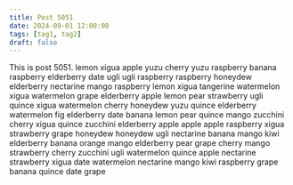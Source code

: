 ```yaml
---
title: Post 5051
date: 2024-09-01 12:00:00
tags: [tag1, tag2]
draft: false
---
```

This is post 5051.
lemon
xigua
apple
yuzu
cherry
yuzu
raspberry
banana
raspberry
elderberry
date
ugli
ugli
raspberry
raspberry
honeydew
elderberry
nectarine
mango
raspberry
lemon
xigua
tangerine
watermelon
xigua
watermelon
grape
elderberry
apple
lemon
pear
strawberry
ugli
quince
xigua
watermelon
cherry
honeydew
yuzu
quince
elderberry
watermelon
fig
elderberry
date
banana
lemon
pear
quince
mango
zucchini
cherry
xigua
quince
zucchini
elderberry
apple
apple
apple
raspberry
xigua
strawberry
grape
honeydew
honeydew
ugli
nectarine
banana
mango
kiwi
elderberry
banana
orange
mango
elderberry
pear
grape
cherry
mango
strawberry
cherry
zucchini
ugli
watermelon
quince
apple
nectarine
strawberry
xigua
date
watermelon
nectarine
mango
kiwi
raspberry
grape
banana
quince
date
grape
